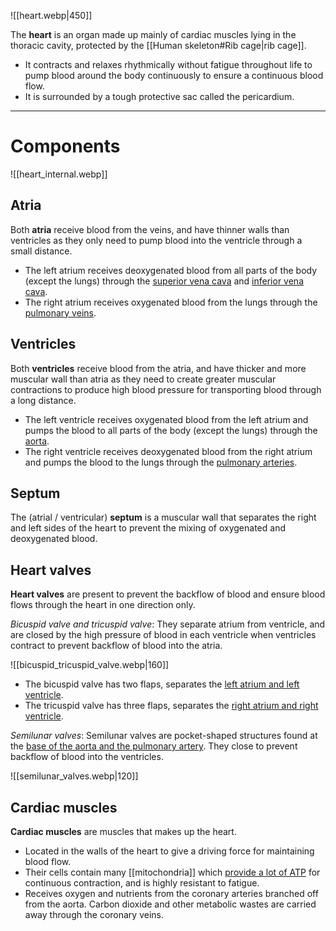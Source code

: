 ![[heart.webp|450]]

The **heart** is an organ made up mainly of cardiac muscles lying in the thoracic cavity, protected by the [[Human skeleton#Rib cage|rib cage]].
- It contracts and relaxes rhythmically <span class="hi-green">without fatigue throughout life to pump blood</span> around the body continuously to ensure a continuous blood flow.
- It is surrounded by a tough protective sac called the pericardium.
---
# Components
![[heart_internal.webp]]

## Atria
Both **atria** receive blood from the <span class="hi-blue">veins</span>, and have <span class="hi-green">thinner walls than ventricles</span> as they only need to pump blood into the ventricle through a small distance.
- The <span class="hi-blue">left atrium</span> receives <span class="hi-blue">deoxygenated blood</span> from all parts of the body (except the lungs) through the <u>superior vena cava</u> and <u>inferior vena cava</u>.
- The <span class="hi-blue">right atrium</span> receives <span class="hi-blue">oxygenated blood</span> from the lungs through the <u>pulmonary veins</u>.

## Ventricles
Both **ventricles** receive blood from the <span class="hi-blue">atria</span>, and have <span class="hi-green">thicker and more muscular wall than atria</span> as they need to create greater muscular contractions to produce high blood pressure for transporting blood through a long distance.
- The <span class="hi-blue">left ventricle</span> receives <span class="hi-blue">oxygenated blood</span> from the left atrium and pumps the blood to all parts of the body (except the lungs) through the <u>aorta</u>.
- The <span class="hi-blue">right ventricle</span> receives <span class="hi-blue">deoxygenated blood</span> from the right atrium and pumps the blood to the lungs through the <u>pulmonary arteries</u>.

## Septum
The (atrial / ventricular) **septum** is a muscular wall that separates the right and left sides of the heart to <span class="hi-green">prevent the mixing of oxygenated and deoxygenated blood</span>.

## Heart valves
**Heart valves** are present to <span class="hi-green">prevent the backflow of blood</span> and ensure blood flows through the heart in one direction only.

*Bicuspid valve and tricuspid valve*:
They separate atrium from ventricle, and are closed by the high pressure of blood in each ventricle when ventricles contract to <span class="hi-green">prevent backflow of blood into the atria</span>.

![[bicuspid_tricuspid_valve.webp|160]]
- The <span class="hi-blue">bicuspid valve</span> has two flaps, separates the <u>left atrium and left ventricle</u>.
- The <span class="hi-blue">tricuspid valve</span> has three flaps, separates the <u>right atrium and right ventricle</u>.

*Semilunar valves*:
Semilunar valves are pocket-shaped structures found at the <u>base of the aorta and the pulmonary artery</u>. They close to <span class="hi-green">prevent backflow of blood into the ventricles</span>.

![[semilunar_valves.webp|120]]

## Cardiac muscles
**Cardiac muscles** are muscles that makes up the heart.
- Located in the walls of the heart to give a driving force for maintaining blood flow.
- Their cells contain many [[mitochondria]] which <u>provide a lot of ATP</u> for <span class="hi-green">continuous contraction</span>, and is highly resistant to fatigue.
- Receives oxygen and nutrients from the <span class="hi-blue">coronary arteries</span> branched off from the aorta. Carbon dioxide and other metabolic wastes are carried away through the <span class="hi-blue">coronary veins</span>.
